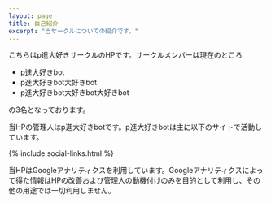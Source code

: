 ```yaml
---
layout: page
title: 自己紹介
excerpt: "当サークルについての紹介です。"
---
```

    
こちらはp進大好きサークルのHPです。サークルメンバーは現在のところ

- p進大好きbot
- p進大好きbot大好きbot
- p進大好きbot大好きbot大好きbot

の3名となっております。

当HPの管理人はp進大好きbotです。p進大好きbotは主に以下のサイトで活動しています。

{% include social-links.html %}

当HPはGoogleアナリティクスを利用しています。Googleアナリティクスによって得た情報はHPの改善および管理人の動機付けのみを目的として利用し、その他の用途では一切利用しません。
